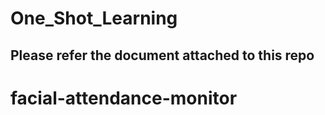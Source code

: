 # One_Shot_Learning

## Please refer the document attached to this repo
# facial-attendance-monitor
